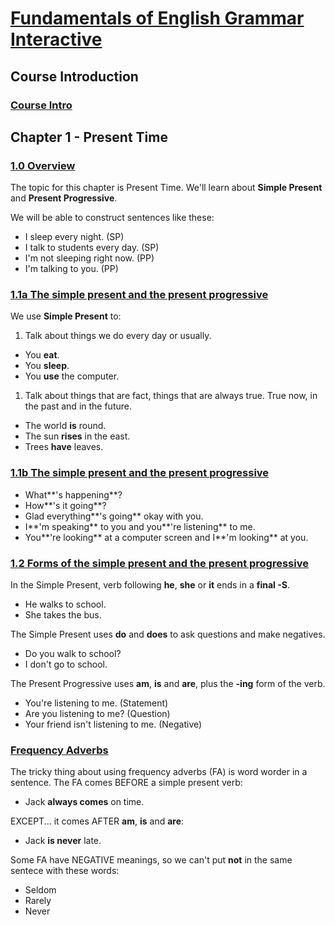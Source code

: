 # [Fundamentals of English Grammar Interactive](http://www.azargrammar.com/grammarSpeaks/grammarSpeaksFEGi_TOC.html)

## Course Introduction

### [Course Intro](http://www.azargrammar.com/grammarSpeaks/fegi/fegi_00_000.html)

## Chapter 1 - Present Time

### [1.0 Overview](http://www.azargrammar.com/grammarSpeaks/fegi/fegi_chapter01/fegi_01_000.html)

The topic for this chapter is Present Time. We'll learn about **Simple Present** and **Present Progressive**.

We will be able to construct sentences like these:

- I sleep every night. (SP)
- I talk to students every day. (SP)
- I'm not sleeping right now. (PP)
- I'm talking to you. (PP)


### [1.1a The simple present and the present progressive](http://www.azargrammar.com/grammarSpeaks/fegi/fegi_chapter01/fegi_01_001a.html)

We use **Simple Present** to:

1. Talk about things we do every day or usually.
  - You **eat**.
  - You **sleep**.
  - You **use** the computer.

1. Talk about things that are fact, things that are always true. True now, in the past and in the future.
  - The world **is** round.
  - The sun **rises** in the east.
  - Trees **have** leaves.

### [1.1b The simple present and the present progressive](http://www.azargrammar.com/grammarSpeaks/fegi/fegi_chapter01/fegi_01_001b.html)

- What**'s happening**?
- How**'s it going**?
- Glad everything**'s going** okay with you.
- I**'m speaking** to you and you**'re listening** to me.
- You**'re looking** at a computer screen and I**'m looking** at you.

### [1.2 Forms of the simple present and the present progressive](http://www.azargrammar.com/grammarSpeaks/fegi/fegi_chapter01/fegi_01_002.html)

In the Simple Present, verb following **he**, **she** or **it** ends in a **final -S**.

- He walks to school.
- She takes the bus.

The Simple Present uses **do** and **does** to ask questions and make negatives.

- Do you walk to school?
- I don't go to school.

The Present Progressive uses **am**, **is** and **are**, plus the **-ing** form of the verb.

- You're listening to me. (Statement)
- Are you listening to me? (Question)
- Your friend isn't listening to me. (Negative)

### [Frequency Adverbs](http://www.azargrammar.com/grammarSpeaks/fegi/fegi_chapter01/fegi_01_003.html)

The tricky thing about using frequency adverbs (FA) is word worder in a sentence. The FA comes BEFORE a simple present verb:

- Jack **always comes** on time.

EXCEPT... it comes AFTER **am**, **is** and **are**:

- Jack **is never** late.

Some FA have NEGATIVE meanings, so we can't put **not** in the same sentece with these words:

- Seldom
- Rarely
- Never
